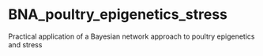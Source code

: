 # BNA_poultry_epigenetics_stress
Practical application of a Bayesian network approach to poultry epigenetics and stress
